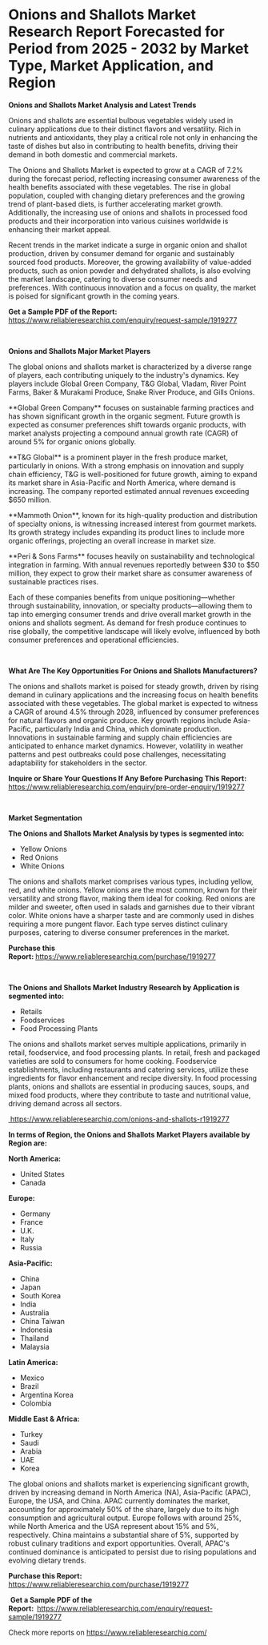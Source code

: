 <p><h1>Onions and Shallots Market Research Report Forecasted for Period from 2025 -  2032 by Market Type, Market Application, and Region</h1></p><p><strong>Onions and Shallots Market Analysis and Latest Trends</strong></p>
<p><p>Onions and shallots are essential bulbous vegetables widely used in culinary applications due to their distinct flavors and versatility. Rich in nutrients and antioxidants, they play a critical role not only in enhancing the taste of dishes but also in contributing to health benefits, driving their demand in both domestic and commercial markets.</p><p>The Onions and Shallots Market is expected to grow at a CAGR of 7.2% during the forecast period, reflecting increasing consumer awareness of the health benefits associated with these vegetables. The rise in global population, coupled with changing dietary preferences and the growing trend of plant-based diets, is further accelerating market growth. Additionally, the increasing use of onions and shallots in processed food products and their incorporation into various cuisines worldwide is enhancing their market appeal.</p><p>Recent trends in the market indicate a surge in organic onion and shallot production, driven by consumer demand for organic and sustainably sourced food products. Moreover, the growing availability of value-added products, such as onion powder and dehydrated shallots, is also evolving the market landscape, catering to diverse consumer needs and preferences. With continuous innovation and a focus on quality, the market is poised for significant growth in the coming years.</p></p>
<p><strong>Get a Sample PDF of the Report:&nbsp;</strong> <a href="https://www.reliableresearchiq.com/enquiry/request-sample/1919277?utm_campaign=3452&utm_medium=2&utm_source=Github&utm_content=ia&utm_term=07042025&utm_id=onions-and-shallots">https://www.reliableresearchiq.com/enquiry/request-sample/1919277</a></p>
<p>&nbsp;</p>
<p><strong>Onions and Shallots Major Market Players</strong></p>
<p><p>The global onions and shallots market is characterized by a diverse range of players, each contributing uniquely to the industry's dynamics. Key players include Global Green Company, T&G Global, Vladam, River Point Farms, Baker & Murakami Produce, Snake River Produce, and Gills Onions. </p><p>**Global Green Company** focuses on sustainable farming practices and has shown significant growth in the organic segment. Future growth is expected as consumer preferences shift towards organic products, with market analysts projecting a compound annual growth rate (CAGR) of around 5% for organic onions globally.</p><p>**T&G Global** is a prominent player in the fresh produce market, particularly in onions. With a strong emphasis on innovation and supply chain efficiency, T&G is well-positioned for future growth, aiming to expand its market share in Asia-Pacific and North America, where demand is increasing. The company reported estimated annual revenues exceeding $650 million.</p><p>**Mammoth Onion**, known for its high-quality production and distribution of specialty onions, is witnessing increased interest from gourmet markets. Its growth strategy includes expanding its product lines to include more organic offerings, projecting an overall increase in market size.</p><p>**Peri & Sons Farms** focuses heavily on sustainability and technological integration in farming. With annual revenues reportedly between $30 to $50 million, they expect to grow their market share as consumer awareness of sustainable practices rises.</p><p>Each of these companies benefits from unique positioning—whether through sustainability, innovation, or specialty products—allowing them to tap into emerging consumer trends and drive overall market growth in the onions and shallots segment. As demand for fresh produce continues to rise globally, the competitive landscape will likely evolve, influenced by both consumer preferences and operational efficiencies.</p></p>
<p>&nbsp;</p>
<p><strong>What Are The Key Opportunities For Onions and Shallots Manufacturers?</strong></p>
<p><p>The onions and shallots market is poised for steady growth, driven by rising demand in culinary applications and the increasing focus on health benefits associated with these vegetables. The global market is expected to witness a CAGR of around 4.5% through 2028, influenced by consumer preferences for natural flavors and organic produce. Key growth regions include Asia-Pacific, particularly India and China, which dominate production. Innovations in sustainable farming and supply chain efficiencies are anticipated to enhance market dynamics. However, volatility in weather patterns and pest outbreaks could pose challenges, necessitating adaptability for stakeholders in the sector.</p></p>
<p><strong>Inquire or Share Your Questions If Any Before Purchasing This Report:</strong> <a href="https://www.reliableresearchiq.com/enquiry/pre-order-enquiry/1919277?utm_campaign=3452&utm_medium=2&utm_source=Github&utm_content=ia&utm_term=07042025&utm_id=onions-and-shallots">https://www.reliableresearchiq.com/enquiry/pre-order-enquiry/1919277</a></p>
<p>&nbsp;</p>
<p><strong>Market Segmentation</strong></p>
<p><strong>The Onions and Shallots Market Analysis by types is segmented into:</strong></p>
<p><ul><li>Yellow Onions</li><li>Red Onions</li><li>White Onions</li></ul></p>
<p><p>The onions and shallots market comprises various types, including yellow, red, and white onions. Yellow onions are the most common, known for their versatility and strong flavor, making them ideal for cooking. Red onions are milder and sweeter, often used in salads and garnishes due to their vibrant color. White onions have a sharper taste and are commonly used in dishes requiring a more pungent flavor. Each type serves distinct culinary purposes, catering to diverse consumer preferences in the market.</p></p>
<p><strong>Purchase this Report:&nbsp;</strong><a href="https://www.reliableresearchiq.com/purchase/1919277?utm_campaign=3452&utm_medium=2&utm_source=Github&utm_content=ia&utm_term=07042025&utm_id=onions-and-shallots">https://www.reliableresearchiq.com/purchase/1919277</a></p>
<p>&nbsp;</p>
<p><strong>The Onions and Shallots Market Industry Research by Application is segmented into:</strong></p>
<p><ul><li>Retails</li><li>Foodservices</li><li>Food Processing Plants</li></ul></p>
<p><p>The onions and shallots market serves multiple applications, primarily in retail, foodservice, and food processing plants. In retail, fresh and packaged varieties are sold to consumers for home cooking. Foodservice establishments, including restaurants and catering services, utilize these ingredients for flavor enhancement and recipe diversity. In food processing plants, onions and shallots are essential in producing sauces, soups, and mixed food products, where they contribute to taste and nutritional value, driving demand across all sectors.</p></p>
<p><a href="https://www.reliableresearchiq.com/onions-and-shallots-r1919277?utm_campaign=3452&utm_medium=2&utm_source=Github&utm_content=ia&utm_term=07042025&utm_id=onions-and-shallots">&nbsp;https://www.reliableresearchiq.com/onions-and-shallots-r1919277</a></p>
<p><strong>In terms of Region, the Onions and Shallots Market Players available by Region are:</strong></p>
<p>
    <p> <strong> North America: </strong>
        <ul>
            <li>United States</li>
            <li>Canada</li>
        </ul>
        </p> 
    <p> <strong> Europe: </strong>
        <ul>
            <li>Germany</li>
            <li>France</li>
            <li>U.K.</li>
            <li>Italy</li>
            <li>Russia</li>
        </ul>
        </p> 
    <p> <strong> Asia-Pacific: </strong>
        <ul>
            <li>China</li>
            <li>Japan</li>
            <li>South Korea</li>
            <li>India</li>
            <li>Australia</li>
            <li>China Taiwan</li>
            <li>Indonesia</li>
            <li>Thailand</li>
            <li>Malaysia</li>
        </ul>
        </p> 
    <p> <strong> Latin America: </strong>
        <ul>
            <li>Mexico</li>
            <li>Brazil</li>
            <li>Argentina Korea</li>
            <li>Colombia</li>
        </ul>
        </p> 
    <p> <strong> Middle East & Africa: </strong>
        <ul>
            <li>Turkey</li>
            <li>Saudi</li>
            <li>Arabia</li>
            <li>UAE</li>
            <li>Korea</li>
        </ul>
    </p>
    </p>
<p><p>The global onions and shallots market is experiencing significant growth, driven by increasing demand in North America (NA), Asia-Pacific (APAC), Europe, the USA, and China. APAC currently dominates the market, accounting for approximately 50% of the share, largely due to its high consumption and agricultural output. Europe follows with around 25%, while North America and the USA represent about 15% and 5%, respectively. China maintains a substantial share of 5%, supported by robust culinary traditions and export opportunities. Overall, APAC's continued dominance is anticipated to persist due to rising populations and evolving dietary trends.</p></p>
<p><strong>Purchase this Report: </strong><a href="https://www.reliableresearchiq.com/purchase/1919277?utm_campaign=3452&utm_medium=2&utm_source=Github&utm_content=ia&utm_term=07042025&utm_id=onions-and-shallots">https://www.reliableresearchiq.com/purchase/1919277</a></p>
<p>&nbsp;<strong>Get a Sample PDF of the Report:&nbsp;&nbsp;</strong><a href="https://www.reliableresearchiq.com/enquiry/request-sample/1919277?utm_campaign=3452&utm_medium=2&utm_source=Github&utm_content=ia&utm_term=07042025&utm_id=onions-and-shallots">https://www.reliableresearchiq.com/enquiry/request-sample/1919277</a></p>
<p><strong></strong></p>
<p>Check more reports on <a href="https://www.reliableresearchiq.com/?utm_campaign=3452&utm_medium=2&utm_source=Github&utm_content=ia&utm_term=07042025&utm_id=onions-and-shallots">https://www.reliableresearchiq.com/</a></p>